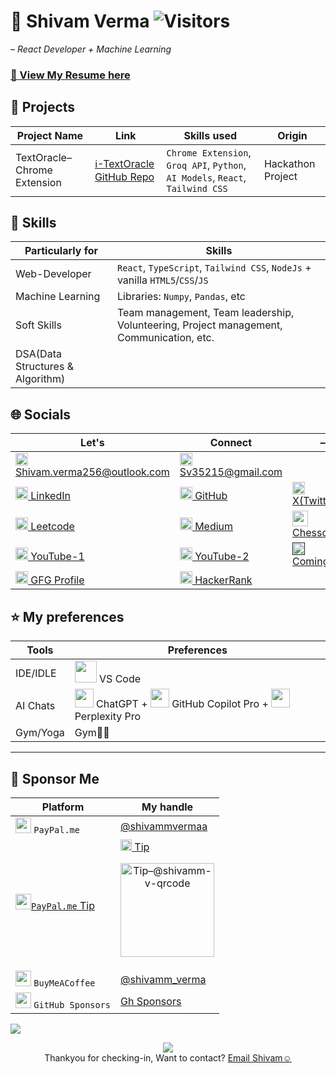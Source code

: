 # 🪬 **Shivam Verma** ![Visitors](https://api.visitorbadge.io/api/combined?path=shivamm-verma&labelColor=%23252525&countColor=%2337d67a)
– _React Developer + Machine Learning_

<!--
## 🔥 Top Contributions
Organization | Helped in | Link to the `PR`(Pull Request)
-- | -- | --
XYZ | abc | XYZ[dot]com
-->

### [📄 View My Resume here](https://www.overleaf.com/read/xbzyqdmvvmyn#ed61f5)

## 📂 Projects
Project Name | Link | Skills used | Origin
-- |-- | -- | -- 
TextOracle– Chrome Extension | [ℹ️-TextOracle GitHub Repo](https://github.com/shivamm-verma/TextOracle) | `Chrome Extension`, `Groq API`, `Python`, `AI Models`, `React`, `Tailwind CSS` | Hackathon Project

## 🧠 Skills
Particularly for | Skills
-- | --
Web-Developer | `React`, `TypeScript`, `Tailwind CSS`, `NodeJs` + vanilla `HTML5`/`CSS`/`JS`
Machine Learning | Libraries: `Numpy`, `Pandas`, etc
Soft Skills | Team management, Team leadership, Volunteering, Project management, Communication, etc.
DSA(Data Structures & Algorithm) | 

## 🌐 Socials
<!--
[<img src="https://upload.wikimedia.org/wikipedia/commons/thumb/7/7e/Gmail_icon_%282020%29.svg/2560px-Gmail_icon_%282020%29.svg.png" height="20"> Shivamm.verm@gmail.com ](mailto:shivamm.verm@gmail.com)
-->
Let's| Connect| –
-- | -- | --
[<img src="https://upload.wikimedia.org/wikipedia/commons/thumb/7/7e/Gmail_icon_%282020%29.svg/2560px-Gmail_icon_%282020%29.svg.png" height="20"> Shivam.verma256@outlook.com ](mailto:shivam.verma256@outlook.com) | [<img src="https://upload.wikimedia.org/wikipedia/commons/thumb/7/7e/Gmail_icon_%282020%29.svg/2560px-Gmail_icon_%282020%29.svg.png" height="20"> Sv35215@gmail.com ](mailto:sv35215@gmail.com) | 
[<img src="https://upload.wikimedia.org/wikipedia/commons/thumb/8/81/LinkedIn_icon.svg/2048px-LinkedIn_icon.svg.png" height="20"> LinkedIn](https://www.linkedin.com/in/shivamm-verma/) | [<img src="https://uxwing.com/wp-content/themes/uxwing/download/brands-and-social-media/github-white-icon.png" height="20"> GitHub](https://github.com/shivamm-verma) | [<img src="https://images.freeimages.com/image/grids/9fe/x-twitter-light-grey-logo-5694251.png" height="20"> X(Twitter)](https://x.com/shivamm_verm)
[<img src="https://upload.wikimedia.org/wikipedia/commons/1/19/LeetCode_logo_black.png" height="20"> Leetcode](https://leetcode.com/u/shivamm-verma/) | [<img src="https://cdn-icons-png.flaticon.com/512/5968/5968906.png" height="20"> Medium](https://medium.com/@shivamm-verma) |  [<img src="https://play-lh.googleusercontent.com/a7R5nyeaX8lIEWdBOxjlvbyq9LcFwh3XMvNtBPEKR3LPGgdvgGrec4sJwn8tUaaSkw=s256-rw" height="25"> Chesscom](https://www.chess.com/member/shivamisthatyou)
[<img src="https://upload.wikimedia.org/wikipedia/commons/thumb/0/09/YouTube_full-color_icon_%282017%29.svg/2560px-YouTube_full-color_icon_%282017%29.svg.png" height="20"> YouTube-1](https://www.youtube.com/@shivamm-) | [<img src="https://upload.wikimedia.org/wikipedia/commons/thumb/0/09/YouTube_full-color_icon_%282017%29.svg/2560px-YouTube_full-color_icon_%282017%29.svg.png" height="20"> YouTube-2](https://www.youtube.com/@shivamm-verma) | [<img src="https://upload.wikimedia.org/wikipedia/commons/thumb/0/09/YouTube_full-color_icon_%282017%29.svg/2560px-YouTube_full-color_icon_%282017%29.svg.png" height="20"> ComingSoon]() 
[<img src="https://img.icons8.com/?size=512&id=AbQBhN9v62Ob&format=png" height="20"> GFG Profile](https://www.geeksforgeeks.org/user/shivammverma/) | [<img src="https://hrcdn.net/fcore/assets/brand/hr-logo-cursor-new-black-green-5f27ef11b8.svg" height="20"> HackerRank](https://www.hackerrank.com/profile/shivamm_verma) | 

## ⭐ My preferences
Tools | Preferences
-- | --
IDE/IDLE | <img src="https://code.visualstudio.com/assets/branding/app-icon.png" height="35"> VS Code
AI Chats | <img src="https://cdn.pixabay.com/photo/2023/05/08/00/43/chatgpt-7977357_1280.png" height="30"> ChatGPT + <img src="https://github.gallerycdn.vsassets.io/extensions/github/copilot/1.348.1698/1753407898445/Microsoft.VisualStudio.Services.Icons.Default" height="30"> GitHub Copilot Pro +  <img src="https://uxwing.com/wp-content/themes/uxwing/download/brands-and-social-media/perplexity-ai-icon.png" height="30"> Perplexity Pro
Gym/Yoga | Gym💪🏼

<hr>

## 🎁 Sponsor Me
Platform | My handle
-- | --
<img height="25" src="https://icons-for-free.com/iff/png/512/Paypal+Logo-1320568127715193217.png"> `PayPal.me` | [@shivammvermaa](https://www.paypal.me/shivammvermaa)
[<img height="25" src="https://icons-for-free.com/iff/png/512/Paypal+Logo-1320568127715193217.png">`PayPal.me` Tip](https://www.paypal.com/ncp/payment/VSPBHKL45VDVL) | [<img height="18" src="https://www.zoey.com/wp-content/uploads/PayPal_Logo_Horizontal_Full_Color_RGB.png"> Tip <p align="center"><img height="150" alt="Tip–@shivamm-v-qrcode" src="https://github.com/user-attachments/assets/8ef6e8d9-92b6-4f0f-b50c-dfa919ebb6f0" /></p>](https://www.paypal.com/ncp/payment/VSPBHKL45VDVL)
<img height="25" src="https://play-lh.googleusercontent.com/aMb_Qiolzkq8OxtQZ3Af2j8Zsp-ZZcNetR9O4xSjxH94gMA5c5gpRVbpg-3f_0L7vlo">  `BuyMeACoffee` | [@shivamm_verma](https://buymeacoffee.com/shivamm_verma)
<img height="25" src="https://andy.xyz/wp-content/uploads/2020/12/b61fd-mona.png?w=720"> `GitHub Sponsors` | [Gh Sponsors](https://github.com/sponsors/shivamm-verma)

  
<!--
![](http://github-profile-summary-cards.vercel.app/api/cards/profile-details?username=shivamm-verma&theme=ayu_mirage)
![](http://github-profile-summary-cards.vercel.app/api/cards/stats?username=shivamm-verma&theme=ayu_mirage)
-->
![](https://github-readme-activity-graph.vercel.app/graph?username=shivamm-verma&bg_color=000000&color=ffffff&line=1e8a00&point=ffffff&area=true&hide_border=true)

<p align="center" >
<!--   <img src="http://github-profile-summary-cards.vercel.app/api/cards/profile-details?username=shivamm-verma&theme=ayu_mirage"> -->
  <!--
  <br>
  <img src="https://github-contributor-stats.vercel.app/api?username=shivamm-verma">-->
<!--   <br> -->
  <img src="http://github-profile-summary-cards.vercel.app/api/cards/stats?username=shivamm-verma&theme=ayu_mirage">
  <br>
Thankyou for checking-in, Want to contact?
  <a href="mailto:shivam.verma@outlook.com?subject=What's%20up%3F&body=Hello%20Shivam%2C%0A%0AI%20was%20looking%20at%20your%20GitHub%20profile%20and%20%5BPlease%20complete%20this%20email%5D%0A%0ARegards%2C%0A%5BPlease%20enter%20your%20Name%5D">Email Shivam☺️</a>
</p>


<!-- Ay, you coping my 3-Hour-Struggle to make this Profile Markdown, all by myself! -->
<!-- Copyrights Reserved, Shivam Verma (https://github.com/shivamm-verma) -->
